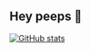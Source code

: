 ## Hey peeps 👋  
[![GitHub stats](https://github-readme-stats.vercel.app/api?username=muammarahlnn&show_icons=true&include_all_commits=true&count_private=true&theme=tokyonight)](https://github.com/muammarahlnn/github-readme-stats)
<!--
**muammarahlnn/muammarahlnn** is a ✨ _special_ ✨ repository because its `README.md` (this file) appears on your GitHub profile.

Here are some ideas to get you started:

- 🔭 I’m currently working on ...
- 🌱 I’m currently learning ...
- 👯 I’m looking to collaborate on ...
- 🤔 I’m looking for help with ...
- 💬 Ask me about ...
- 📫 How to reach me: ...
- 😄 Pronouns: ...
- ⚡ Fun fact: ...
-->
